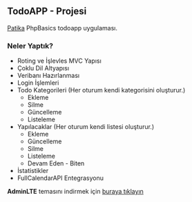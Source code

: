 ## TodoAPP - Projesi
[Patika](https://patika.dev) PhpBasics todoapp uygulaması.

### Neler Yaptık?
- Roting ve İşlevles MVC Yapısı
- Çoklu Dil Altyapısı
- Veribanı Hazırlanması
- Login İşlemleri
- Todo Kategorileri (Her oturum kendi kategorisini oluşturur.)
  - Ekleme
  - Silme
  - Güncelleme
  - Listeleme
- Yapılacaklar (Her oturum kendi listesi oluşturur.)
  - Ekleme
  - Güncelleme
  - Silme
  - Listeleme
  - Devam Eden - Biten
- İstatistikler
- FullCalendarAPI Entegrasyonu

**AdminLTE** temasını indirmek için [buraya tıklayın](https://github.com/ColorlibHQ/AdminLTE/archive/refs/tags/v3.1.0.zip)